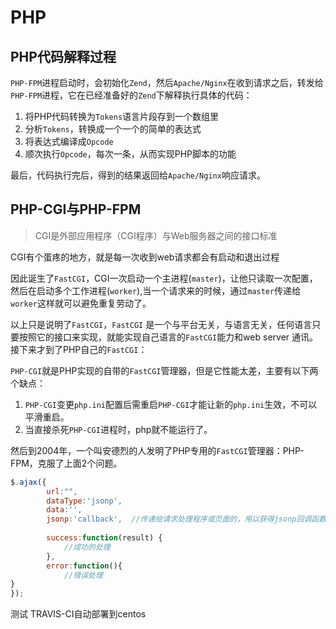 # PHP

## PHP代码解释过程
`PHP-FPM`进程启动时，会初始化`Zend`，然后`Apache/Nginx`在收到请求之后，转发给`PHP-FPM`进程，它在已经准备好的`Zend`下解释执行具体的代码：
1. 将PHP代码转换为`Tokens`语言片段存到一个数组里
2. 分析`Tokens`，转换成一个一个的简单的表达式
3. 将表达式编译成`Opcode`
4. 顺次执行`Opcode`，每次一条，从而实现PHP脚本的功能

最后，代码执行完后，得到的结果返回给`Apache/Nginx`响应请求。

## PHP-CGI与PHP-FPM
>CGI是外部应用程序（CGI程序）与Web服务器之间的接口标准

CGI有个蛋疼的地方，就是每一次收到web请求都会有启动和退出过程

因此诞生了`FastCGI`，CGI一次启动一个主进程(`master`)，让他只读取一次配置，然后在启动多个工作进程(`worker`),当一个请求来的时候，通过`master`传递给`worker`这样就可以避免重复劳动了。

以上只是说明了`FastCGI`，`FastCGI` 是一个与平台无关，与语言无关，任何语言只要按照它的接口来实现，就能实现自己语言的`FastCGI`能力和web server 通讯。
接下来才到了PHP自己的`FastCGI`：

`PHP-CGI`就是PHP实现的自带的`FastCGI`管理器，但是它性能太差，主要有以下两个缺点：
1. `PHP-CGI`变更`php.ini`配置后需重启`PHP-CGI`才能让新的`php.ini`生效，不可以平滑重启。
2. 当直接杀死`PHP-CGI`进程时，php就不能运行了。

然后到2004年，一个叫安德烈的人发明了PHP专用的`FastCGI`管理器：PHP-FPM，克服了上面2个问题。

```js
$.ajax({  
        url:"",  
        dataType:'jsonp',  
        data:'',  
        jsonp:'callback',  //传递给请求处理程序或页面的，用以获得jsonp回调函数名的参数名(默认为:callback)
 
        success:function(result) {  
            //成功的处理
        },
        error:function(){
            //错误处理
} 
});  
```

测试 TRAVIS-CI自动部署到centos